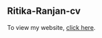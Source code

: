 ## Ritika-Ranjan-cv
To view my website, [click here](https://ritikaranjan151.github.io/Ritika-Ranjan-cv/).
